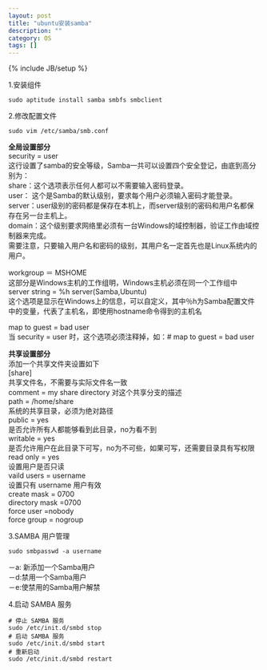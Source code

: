 ```yaml
---
layout: post
title: "ubuntu安装samba"
description: ""
category: OS
tags: []
---
```

{% include JB/setup %}

1.安装组件

	sudo aptitude install samba smbfs smbclient  

2.修改配置文件  

	sudo vim /etc/samba/smb.conf

__全局设置部分__  
security = user  
这行设置了samba的安全等级，Samba一共可以设置四个安全登记，由底到高分别为：  
share：这个选项表示任何人都可以不需要输入密码登录。  
user： 这个是Samba的默认级别，要求每个用户必须输入密码才能登录。 
server：user级别的密码都是保存在本机上，而server级别的密码和用户名都保存在另一台主机上。  
domain：这个级别要求网络里必须有一台Windows的域控制器，验证工作由域控制器来完成。  
需要注意，只要输入用户名和密码的级别，其用户名一定首先也是Linux系统内的用户。  
  
workgroup ＝ MSHOME  
这部分是Windows主机的工作组明，Windows主机必须在同一个工作组中  
server string = %h server(Samba,Ubuntu)  
这个选项是显示在Windows上的信息，可以自定义，其中％h为Samba配置文件中的变量，代表了主机名，即使用hostname命令得到的主机名  
  
map to guest = bad user  
当 security = user 时，这个选项必须注释掉，如：# map to guest = bad user  
  
__共享设置部分__  
添加一个共享文件夹设置如下  
[share]  
共享文件名，不需要与实际文件名一致  
comment = my share directory
对这个共享分支的描述  
path = /home/share  
系统的共享目录，必须为绝对路径  
public = yes  
是否允许所有人都能够看到此目录，no为看不到  
writable = yes  
是否允许用户在此目录下可写，no为不可些，如果可写，还需要目录具有写权限  
read only = yes  
设置用户是否只读  
vaild users = username  
设置只有 username 用户有效  
create mask = 0700  
directory mask =0700  
force user =nobody  
force group = nogroup  
  
3.SAMBA 用户管理  

	sudo smbpasswd -a username

－a: 新添加一个Samba用户  
－d:禁用一个Samba用户  
－e:使禁用的Samba用户解禁  
  
4.启动 SAMBA 服务  

	# 停止 SAMBA 服务
	sudo /etc/init.d/smbd stop
	# 启动 SAMBA 服务
	sudo /etc/init.d/smbd start
	# 重新启动
	sudo /etc/init.d/smbd restart

